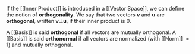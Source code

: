 If the [[Inner Product]] is introduced in a [[Vector Space]], we can define the notion of **orthogonality**. 
We say that two vectors $\mathbf{v}$ and $\mathbf{u}$ are **orthogonal**, written $\mathbf{v}\bot\mathbf{u}$, if their inner product is 0.

A [[Basis]] is said **orthogonal** if all vectors are mutually orthogonal.
A [[Basis]] is said **orthonormal** if all vectors are normalized (with [[Norm]] $=1$) and mutually orthogonal. 